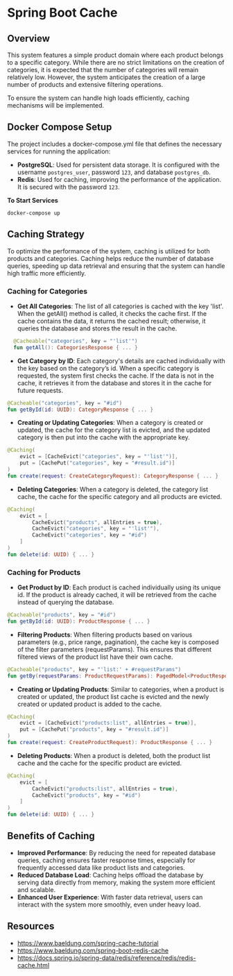 # Spring Boot Cache

## Overview
This system features a simple product domain where each product belongs to a specific category. 
While there are no strict limitations on the creation of categories, it is expected that the number of categories will remain relatively low. 
However, the system anticipates the creation of a large number of products and extensive filtering operations.

To ensure the system can handle high loads efficiently, caching mechanisms will be implemented.

## Docker Compose Setup
The project includes a docker-compose.yml file that defines the necessary services for running the application:
* **PostgreSQL**: Used for persistent data storage. It is configured with the username `postgres_user`, password `123`, and database `postgres_db`.
* **Redis**: Used for caching, improving the performance of the application. It is secured with the password `123`.

**To Start Services**
```shell
docker-compose up
```

## Caching Strategy
To optimize the performance of the system, caching is utilized for both products and categories. 
Caching helps reduce the number of database queries, speeding up data retrieval and ensuring that the system can handle high traffic more efficiently.

### Caching for Categories
* **Get All Categories**: The list of all categories is cached with the key 'list'. 
When the getAll() method is called, it checks the cache first. 
If the cache contains the data, it returns the cached result; otherwise, it queries the database and stores the result in the cache.

```kotlin
  @Cacheable("categories", key = "'list'")
  fun getAll(): CategoriesResponse { ... }
```

* **Get Category by ID**: Each category's details are cached individually with the key based on the category’s id. 
When a specific category is requested, the system first checks the cache. 
If the data is not in the cache, it retrieves it from the database and stores it in the cache for future requests.

```kotlin
@Cacheable("categories", key = "#id")
fun getById(id: UUID): CategoryResponse { ... }
```

* **Creating or Updating Categories**: When a category is created or updated, the cache for the category list is evicted, 
and the updated category is then put into the cache with the appropriate key.

```kotlin
@Caching(
    evict = [CacheEvict("categories", key = "'list'")],
    put = [CachePut("categories", key = "#result.id")]
)
fun create(request: CreateCategoryRequest): CategoryResponse { ... }
```

* **Deleting Categories**: When a category is deleted, the category list cache, the cache for the specific category and all products are evicted.

```kotlin
@Caching(
    evict = [
        CacheEvict("products", allEntries = true),
        CacheEvict("categories", key = "'list'"),
        CacheEvict("categories", key = "#id")
    ]
)
fun delete(id: UUID) { ... }
```

### Caching for Products
* **Get Product by ID**: Each product is cached individually using its unique id. 
If the product is already cached, it will be retrieved from the cache instead of querying the database.

```kotlin
@Cacheable("products", key = "#id")
fun getById(id: UUID): ProductResponse { ... }
```

* **Filtering Products**: When filtering products based on various parameters (e.g., price range, pagination), 
the cache key is composed of the filter parameters (requestParams). This ensures that different filtered views of the product list have their own cache.

```kotlin
@Cacheable("products", key = "'list:' + #requestParams")
fun getBy(requestParams: ProductRequestParams): PagedModel<ProductResponse> { ... }
```

* **Creating or Updating Products**: Similar to categories, when a product is created or updated, 
the product list cache is evicted and the newly created or updated product is added to the cache.

```kotlin
@Caching(
    evict = [CacheEvict("products:list", allEntries = true)],
    put = [CachePut("products", key = "#result.id")]
)
fun create(request: CreateProductRequest): ProductResponse { ... }
```

* **Deleting Products**: When a product is deleted, both the product list cache and the cache for the specific product are evicted.

```kotlin
@Caching(
    evict = [
        CacheEvict("products:list", allEntries = true),
        CacheEvict("products", key = "#id")
    ]
)
fun delete(id: UUID) { ... }
```

## Benefits of Caching
* **Improved Performance**: By reducing the need for repeated database queries, caching ensures faster response times, 
especially for frequently accessed data like product lists and categories.
* **Reduced Database Load**: Caching helps offload the database by serving data directly from memory, making the system more efficient and scalable.
* **Enhanced User Experience**: With faster data retrieval, users can interact with the system more smoothly, even under heavy load.

## Resources
* https://www.baeldung.com/spring-cache-tutorial
* https://www.baeldung.com/spring-boot-redis-cache
* https://docs.spring.io/spring-data/redis/reference/redis/redis-cache.html